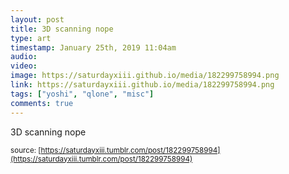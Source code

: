 ```yaml
---
layout: post
title: 3D scanning nope
type: art
timestamp: January 25th, 2019 11:04am
audio: 
video: 
image: https://saturdayxiii.github.io/media/182299758994.png
link: https://saturdayxiii.github.io/media/182299758994.png
tags: ["yoshi", "qlone", "misc"]
comments: true
---
```

3D scanning nope
 
  
<small>source: [https://saturdayxiii.tumblr.com/post/182299758994](https://saturdayxiii.tumblr.com/post/182299758994)</small>